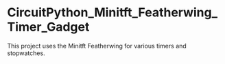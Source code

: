 # CircuitPython_Minitft_Featherwing_Timer_Gadget
This project uses the Minitft Featherwing for various timers and stopwatches. 
